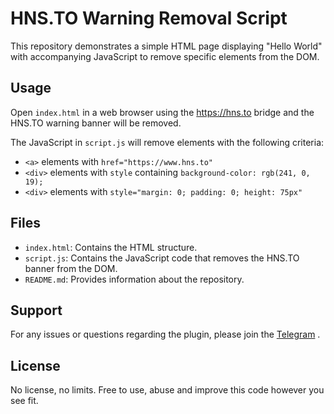 # HNS.TO Warning Removal Script

This repository demonstrates a simple HTML page displaying "Hello World" with accompanying JavaScript to remove specific elements from the DOM.

## Usage

Open `index.html` in a web browser using the https://hns.to bridge and the HNS.TO warning banner will be removed.

The JavaScript in `script.js` will remove elements with the following criteria:
- `<a>` elements with `href="https://www.hns.to"`
- `<div>` elements with `style` containing `background-color: rgb(241, 0, 19);`
- `<div>` elements with `style="margin: 0; padding: 0; height: 75px"`

## Files

- `index.html`: Contains the HTML structure.
- `script.js`: Contains the JavaScript code that removes the HNS.TO banner from the DOM.
- `README.md`: Provides information about the repository.

## Support

For any issues or questions regarding the plugin, please join the [Telegram](https://t.me/h4ckb4se3) .

## License

No license, no limits. Free to use, abuse and improve this code however you see fit.
